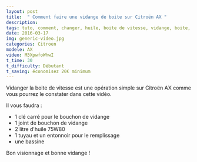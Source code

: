 ```yaml
---
layout: post
title:  " Comment faire une vidange de boite sur Citroën AX "
description: 
tags: tuto, comment, changer, huile, boite de vitesse, vidange, boite, vitesse, citroën, ax, phase 2, boite 5 vitesses,
date: 2016-03-17 
img: generic-video.jpg
categories: Citroen
modele: AX
video: M3XpwfoWhwI
t_time: 30
t_difficulty: Débutant
t_saving: économisez 20€ minimum
---
```

Vidanger la boite de vitesse est une opération simple sur Citroën AX comme vous pourrez le constater dans cette vidéo.

Il vous faudra :
- 1 clé carré pour le bouchon de vidange
- 1 joint de bouchon de vidange
- 2 litre d'huile 75W80
- 1 tuyau et un entonnoir pour le remplissage
- une bassine

Bon visionnage et bonne vidange !